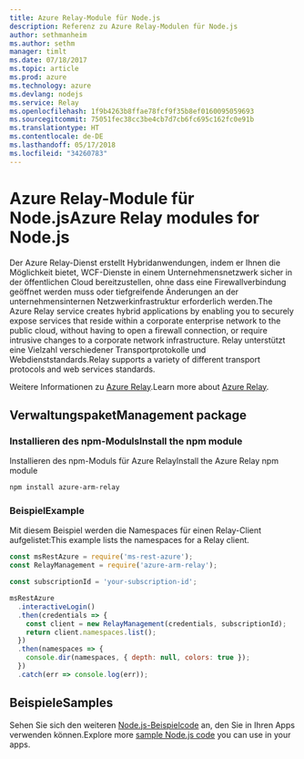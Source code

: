 ```yaml
---
title: Azure Relay-Module für Node.js
description: Referenz zu Azure Relay-Modulen für Node.js
author: sethmanheim
ms.author: sethm
manager: timlt
ms.date: 07/18/2017
ms.topic: article
ms.prod: azure
ms.technology: azure
ms.devlang: nodejs
ms.service: Relay
ms.openlocfilehash: 1f9b4263b8ffae78fcf9f35b8ef0160095059693
ms.sourcegitcommit: 75051fec38cc3be4cb7d7cb6fc695c162fc0e91b
ms.translationtype: HT
ms.contentlocale: de-DE
ms.lasthandoff: 05/17/2018
ms.locfileid: "34260783"
---
```

# <a name="azure-relay-modules-for-nodejs"></a><span data-ttu-id="da36b-103">Azure Relay-Module für Node.js</span><span class="sxs-lookup"><span data-stu-id="da36b-103">Azure Relay modules for Node.js</span></span>

<span data-ttu-id="da36b-104">Der Azure Relay-Dienst erstellt Hybridanwendungen, indem er Ihnen die Möglichkeit bietet, WCF-Dienste in einem Unternehmensnetzwerk sicher in der öffentlichen Cloud bereitzustellen, ohne dass eine Firewallverbindung geöffnet werden muss oder tiefgreifende Änderungen an der unternehmensinternen Netzwerkinfrastruktur erforderlich werden.</span><span class="sxs-lookup"><span data-stu-id="da36b-104">The Azure Relay service creates hybrid applications by enabling you to securely expose services that reside within a corporate enterprise network to the public cloud, without having to open a firewall connection, or require intrusive changes to a corporate network infrastructure.</span></span> <span data-ttu-id="da36b-105">Relay unterstützt eine Vielzahl verschiedener Transportprotokolle und Webdienststandards.</span><span class="sxs-lookup"><span data-stu-id="da36b-105">Relay supports a variety of different transport protocols and web services standards.</span></span>

<span data-ttu-id="da36b-106">Weitere Informationen zu [Azure Relay](https://docs.microsoft.com/azure/service-bus-relay/relay-what-is-it).</span><span class="sxs-lookup"><span data-stu-id="da36b-106">Learn more about [Azure Relay](https://docs.microsoft.com/azure/service-bus-relay/relay-what-is-it).</span></span>

## <a name="management-package"></a><span data-ttu-id="da36b-107">Verwaltungspaket</span><span class="sxs-lookup"><span data-stu-id="da36b-107">Management package</span></span>

### <a name="install-the-npm-module"></a><span data-ttu-id="da36b-108">Installieren des npm-Moduls</span><span class="sxs-lookup"><span data-stu-id="da36b-108">Install the npm module</span></span>

<span data-ttu-id="da36b-109">Installieren des npm-Moduls für Azure Relay</span><span class="sxs-lookup"><span data-stu-id="da36b-109">Install the Azure Relay npm module</span></span>

```bash
npm install azure-arm-relay
```

### <a name="example"></a><span data-ttu-id="da36b-110">Beispiel</span><span class="sxs-lookup"><span data-stu-id="da36b-110">Example</span></span>

<span data-ttu-id="da36b-111">Mit diesem Beispiel werden die Namespaces für einen Relay-Client aufgelistet:</span><span class="sxs-lookup"><span data-stu-id="da36b-111">This example lists the namespaces for a Relay client.</span></span>

```javascript
const msRestAzure = require('ms-rest-azure');
const RelayManagement = require('azure-arm-relay');

const subscriptionId = 'your-subscription-id';

msRestAzure
  .interactiveLogin()
  .then(credentials => {
    const client = new RelayManagement(credentials, subscriptionId);
    return client.namespaces.list();
  })
  .then(namespaces => {
    console.dir(namespaces, { depth: null, colors: true });
  })
  .catch(err => console.log(err));
```

## <a name="samples"></a><span data-ttu-id="da36b-112">Beispiele</span><span class="sxs-lookup"><span data-stu-id="da36b-112">Samples</span></span>

<span data-ttu-id="da36b-113">Sehen Sie sich den weiteren [Node.js-Beispielcode](https://azure.microsoft.com/resources/samples/?platform=nodejs) an, den Sie in Ihren Apps verwenden können.</span><span class="sxs-lookup"><span data-stu-id="da36b-113">Explore more [sample Node.js code](https://azure.microsoft.com/resources/samples/?platform=nodejs) you can use in your apps.</span></span>
